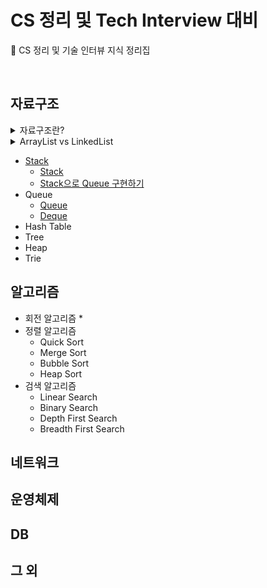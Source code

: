# CS 정리 및 Tech Interview 대비

:baby_chick: CS 정리 및 기술 인터뷰 지식 정리집

<br>

## 자료구조

<details>
  <summary>자료구조란?</summary>
  <a href="./%EC%9E%90%EB%A3%8C%EA%B5%AC%EC%A1%B0/%EC%9E%90%EB%A3%8C%EA%B5%AC%EC%A1%B0%EB%9E%80.md">자료구조란?</a>
</details>

<details>
  <summary>ArrayList vs LinkedList</summary>
  <ul>
    <li><a href="./%EC%9E%90%EB%A3%8C%EA%B5%AC%EC%A1%B0/List/ArrayList.md" >ArrayList</a</li>
    <li><a href="./%EC%9E%90%EB%A3%8C%EA%B5%AC%EC%A1%B0/List/LinkedList.md" >LinkedList</a</li>
    <li><a href="./%EC%9E%90%EB%A3%8C%EA%B5%AC%EC%A1%B0/List/DoubleLinkedList.md" >DoubleLinkedList</a</li>
    <li><a href="./%EC%9E%90%EB%A3%8C%EA%B5%AC%EC%A1%B0/List/ArrayList%20vs%20LinkedList.md" >ArrayList vs LinkedList</a</li>
  </ul>
</details>

* Stack
  * [Stack](https://github.com/binghe819/tech-interview/blob/master/%EC%9E%90%EB%A3%8C%EA%B5%AC%EC%A1%B0/Stack/Stack.md)
  * [Stack으로 Queue 구현하기]()
* Queue
  * [Queue](https://github.com/binghe819/tech-interview/blob/master/%EC%9E%90%EB%A3%8C%EA%B5%AC%EC%A1%B0/Queue/Queue.md)
  * [Deque](https://github.com/binghe819/tech-interview/blob/master/%EC%9E%90%EB%A3%8C%EA%B5%AC%EC%A1%B0/Queue/Deque.md)
* Hash Table
* Tree
* Heap
* Trie



## 알고리즘

* 회전 알고리즘
  * 
* 정렬 알고리즘
  * Quick Sort
  * Merge Sort
  * Bubble Sort
  * Heap Sort
* 검색 알고리즘
  * Linear Search
  * Binary Search
  * Depth First Search
  * Breadth First Search



## 네트워크













## 운영체제









## DB





## 그 외









